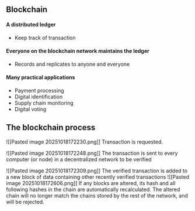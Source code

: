 ## Blockchain
#### A distributed ledger
- Keep track of transaction
#### Everyone on the blockchain network maintains the ledger
- Records and replicates to anyone and everyone
#### Many practical applications
- Payment processing
- Digital identification
- Supply chain monitoring
- Digital voting


## The blockchain process
![[Pasted image 20251018172230.png]]
Transaction is requested.

![[Pasted image 20251018172248.png]]
The transaction is sent to every computer (or node) in a decentralized network to be verified 

![[Pasted image 20251018172309.png]]
The verified transaction is added to a new block of data containing other recently verified transactions 
![[Pasted image 20251018172606.png]]
If any blocks are altered, its hash and all following hashes in the chain are automatically recalculated. The altered chain will no longer match the chains stored by the rest of the network, and will be rejected.